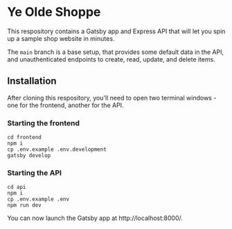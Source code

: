 # Ye Olde Shoppe

This respository contains a Gatsby app and Express API that will let you spin up a sample shop website in minutes.

The `main` branch is a base setup, that provides some default data in the API, and unauthenticated endpoints to create, read, update, and delete items.

## Installation

After cloning this respository, you'll need to open two terminal windows - one for the frontend, another for the API.

### Starting the frontend

```
cd frontend
npm i
cp .env.example .env.development
gatsby develop
```

### Starting the API

```
cd api
npm i
cp .env.example .env
npm run dev
```

You can now launch the Gatsby app at http://localhost:8000/.
